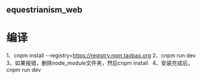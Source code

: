 ## equestrianism_web

# 编译
1、cnpm install --registry=https://registry.npm.taobao.org
2、cnpm run dev
3、如果报错，删除node_module文件夹，然后cnpm install   
4、安装完成后，cnpm run dev
